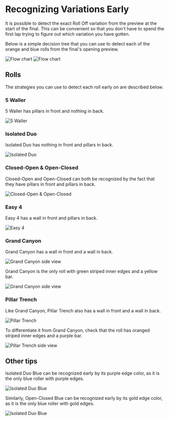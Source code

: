# Recognizing Variations Early

It is possible to detect the exact Roll Off variation from the preview at the start of the final. This can be convenient so that you don't have to spend the first lap trying to figure out which variation you have gotten.

Below is a simple decision tree that you can use to detect each of the orange and blue rolls from the final's opening preview.

![Flow chart](../images/advanced/recognizing-variants/flow-chart-light.jpg#only-light)
![Flow chart](../images/advanced/recognizing-variants/flow-chart-dark.jpg#only-dark)

## Rolls

The strategies you can use to detect each roll early on are described below.

### 5 Waller

5 Waller has pillars in front and nothing in back.

![5 Waller](../images/advanced/recognizing-variants/5-waller.jpg)

### Isolated Duo

Isolated Duo has nothing in front and pillars in back.

![Isolated Duo](../images/advanced/recognizing-variants/isolated-duo.jpg)

### Closed-Open & Open-Closed

Closed-Open and Open-Closed can both be recognized by the fact that they have pillars in front and pillars in back.

![Closed-Open & Open-Closed](../images/advanced/recognizing-variants/closed-open-open-closed.jpg)

### Easy 4

Easy 4 has a wall in front and pillars in back.

![Easy 4](../images/advanced/recognizing-variants/easy-4.jpg)

### Grand Canyon

Grand Canyon has a wall in front and a wall in back.

![Grand Canyon side view](../images/advanced/recognizing-variants/grand-canyon.jpg)

Grand Canyon is the only roll with green striped inner edges and a yellow bar.

![Grand Canyon side view](../images/advanced/recognizing-variants/grand-canyon-side-view.jpg)

### Pillar Trench

Like Grand Canyon, Pillar Trench also has a wall in front and a wall in back.

![Pillar Trench](../images/advanced/recognizing-variants/pillar-trench.jpg)

To differentiate it from Grand Canyon, check that the roll has oranged striped inner edges and a purple bar.

![Pillar Trench side view](../images/advanced/recognizing-variants/pillar-trench-side-view.jpg)

## Other tips

Isolated Duo Blue can be recognized early by its purple edge color, as it is the only blue roller with purple edges.

![Isolated Duo Blue](../images/advanced/recognizing-variants/isolated-duo-blue-side-view.jpg)

Similarly, Open-Closed Blue can be recognized early by its gold edge color, as it is the only blue roller with gold edges.

![Isolated Duo Blue](../images/advanced/recognizing-variants/open-closed-blue-side-view.jpg)
